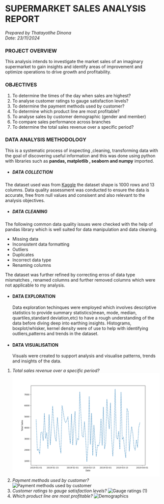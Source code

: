 # SUPERMARKET SALES ANALYSIS REPORT
_Prepared by Thatayotlhe Dinona_  
  _Date: 23/11/2024_

### PROJECT OVERVIEW 
This analysis intends to investigate the market sales of an imaginary supermarket to gain insights and identify areas of improvement and optimize operations to drive growth and profitability. 
### OBJECTIVES
1. To determine the times of the day when sales are highest?
2. To analyse customer ratings to gauge satisfaction levels?
3. To determine the payment methods used by customer?
4. To determine which product line are most profitable?
5. To analyse sales by customer demographic (gender and member)
6. To compare sales performance across branches
7. To determine the total sales revenue over a specific period?

### DATA ANALYSIS METHODOLOGY
This is a systematic process of inspecting ,cleaning, transforming data with the goal of discovering useful information and this was done using python with libraries such as **pandas, matplotlib , seaborn and numpy** imported.
 * ##### DATA COLLECTION 
The dataset used was from [Kaggle](https://www.kaggle.com/datasets/aungpyaeap/supermarket-sales) the dataset shape is 1000 rows and 13 columns. Data quality assessment was conducted to ensure the data is accurate, free from null values and consisent and also relevant to the analysis objectives.
* ##### DATA CLEANING
The following common data quality issues were checked with the help of pandas library which is well suited for data manipulation and data cleaning.  
* Missing data
* Inconsistent data formatting
* Outliers
* Duplicates
* Incorrect data type
* Renaming columns
   
 The dataset was further refined by correcting erros of data type mismatches , renamed columns and further removed columns which were not applicable to my analysis. 

* #### DATA EXPLORATION
  Data exploration techinques were employed which involves descriptive statistics to provide summary statistics(mean, mode, median, quartiles,standard deviation,etc) to have a rough understanding of the data before diving deep into earthing insights. Histograms, boxplot/whisker, kernel density were of use to help with identifying outliers,patterns and trends in the dataset.

  
* #### DATA VISUALISATION
  Visuals were created to support analysis and visualise patterns, trends and insights of the data.

 1.  *Total sales revenue over a specific period?*
    ![Sales of revenue over period](Sales_revenue_over_specific_period.png)
2. *Payment methods used by customer?*
   ![Payment methods used by customer](https://github.com/user-attachments/assets/734f0e5a-4904-41ca-aa4d-0ca8f9fb9ff7)
3. *Customer ratings to gauge satisfaction levels?*
  ![Gauge ratings (1)](https://github.com/user-attachments/assets/24de4456-f930-444f-a884-2249e6faebc9)
4. *Which product line are most profitable?*
![Demographics](https://github.com/user-attachments/assets/579fbe4b-31c3-4452-aaaf-e5022502b282)



